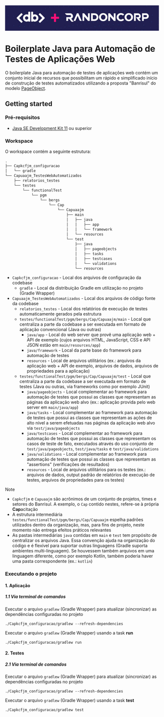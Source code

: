 ![Logo](logo.png)

# Boilerplate Java para Automação de Testes de Aplicações Web

O boilerplate Java para automação de testes de aplicações web contém um conjunto inicial de recursos que possibilitam um rápido e simplificado início de construção de testes automatizados utilizando a proposta "Banrisul" do modelo [PageObject](https://martinfowler.com/bliki/PageObject.html).

## Getting started

### Pré-requisitos

- [Java SE Development Kit 11](https://www.oracle.com/br/java/technologies/downloads/#java11) ou superior

### Workspace

O workspace contém a seguinte estrutura:

```shell
.
├── Capkcfjm_configuracao
│   └── gradle
└── Capuaajm_TestesWebAutomatizados
    ├── relatorios_testes
    └── testes
        └── functionalTest
            └── pgm
                └── bergs
                    └── Cap
                        └── Capuaajm
                            ├── main
                            │   ├── java
                            │   │   ├── app
                            │   │   └── framework
                            │   └── resources
                            └── test
                                ├── java
                                │   ├── pageobjects
                                │   ├── tasks
                                │   ├── testcases
                                │   └── validations
                                └── resources
```

- `Capkcfjm_configuracao` - Local dos arquivos de configuração da codebase
  - `gradle` - Local da distribuição Gradle em utilização no projeto (Gradle Wrapper)
- `Capuaajm_TestesWebAutomatizados` - Local dos arquivos de código fonte da codebase
  - `relatorios_testes` - Local dos relatórios de execução de testes automaticamente gerados pela estrutura
  - `testes/functionalTest/pgm/bergs/Cap/Capuaajm/main` - Local que centraliza a parte da codebase a ser executada em formato de aplicação convencional (Java ou outras)
    - `java/app` - Local do web server que provê uma aplicação web + API de exemplo (cujos arquivos HTML, JavaScript, CSS e API JSON estão em `main/resources/app`)
    - `java/framework` - Local da parte base do framework para automação de testes
    - `resources` - Local de arquivos utilitários (ex.: arquivos da aplicação web + API de exemplo, arquivos de dados, arquivos de propriedades para a aplicação)
  - `testes/functionalTest/pgm/bergs/Cap/Capuaajm/test` - Local que centraliza a parte da codebase a ser executada em formato de testes (Java ou outras, via frameworks como por exemplo JUnit)
    - `java/pageobjects` - Local complementar ao framework para automação de testes que possui as classes que representam as páginas da aplicação web alvo (ex.: aplicação provida pelo web server em `main/java/app`)
    - `java/tasks` - Local complementar ao framework para automação de testes que possui as classes que representam as ações de alto nível a serem efetuadas nas páginas da aplicação web alvo via `test/java/pageobjects`
    - `java/testcases` - Local complementar ao framework para automação de testes que possui as classes que representam os casos de teste de fato, executados através do uso conjunto de `test/java/pageobjects`, `test/java/tasks` e `test/java/validations`
    - `java/validations` - Local complementar ao framework para automação de testes que possui as classes que representam as "assertions" (verificações de resultados)
    - `resources` - Local de arquivos utilitários para os testes (ex.: arquivos de dados, output padrão de relatórios de execução de testes, arquivos de propriedades para os testes)

> [!NOTE]
> * `Capkcfjm` e `Capuaajm` são acrônimos de um conjunto de projetos, times e setores do Banrisul. A exemplo, o `Cap` contido nestes, refere-se à própria **Cap**acitação
> * A estrutura intermediária `testes/functionalTest/pgm/bergs/Cap/Capuaajm` espelha padrões utilizados dentro da organização, mas, para fins de projeto, neste momento não entrega efeitos práticos relevantes
> * As pastas intermediárias `java` contidas em `main` e `test` tem propósito de centralizar os arquivos Java. Essa convenção ajuda na organização do código e é flexível para suportar outras linguagens (Gradle suporta ambientes multi-linguagem). Se houvessem também arquivos em uma linguagem diferente, como por exemplo Kotlin, também poderia haver uma pasta correspondente (ex.: `kotlin`)

### Executando o projeto

#### 1. Aplicação

##### 1.1 Via terminal de comandos

Executar o arquivo `gradlew` (Gradle Wrapper) para atualizar (sincronizar) as dependências configuradas no projeto
```shell
./Capkcfjm_configuracao/gradlew --refresh-dependencies
```

Executar o arquivo `gradlew` (Gradle Wrapper) usando a task **run** 
```shell
./Capkcfjm_configuracao/gradlew run
```

#### 2. Testes

##### 2.1 Via terminal de comandos

Executar o arquivo `gradlew` (Gradle Wrapper) para atualizar (sincronizar) as dependências configuradas no projeto
```shell
./Capkcfjm_configuracao/gradlew --refresh-dependencies
```

Executar o arquivo `gradlew` (Gradle Wrapper) usando a task **test** 
```shell
./Capkcfjm_configuracao/gradlew test
```

